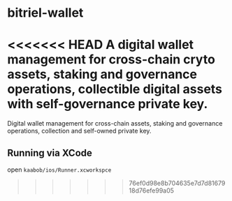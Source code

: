 # bitriel-wallet
<<<<<<< HEAD
A digital wallet management for cross-chain cryto assets, staking and governance operations, collectible digital assets with self-governance private key.
=======

Digital wallet management for cross-chain assets, staking and governance operations, collection and self-owned private key.

## Running via XCode

open `kaabob/ios/Runner.xcworkspce`
>>>>>>> 76ef0d98e8b704635e7d7d8167918d76efe99a05
